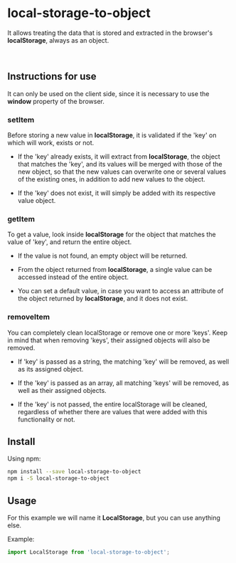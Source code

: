 # local-storage-to-object

It allows treating the data that is stored and extracted in the browser's **localStorage**, always as an object.

&nbsp;

## Instructions for use

It can only be used on the client side, since it is necessary to use the **window** property of the browser.

### setItem

Before storing a new value in **localStorage**, it is validated if the 'key' on which will work, exists or not.

- If the 'key' already exists, it will extract from **localStorage**, the object that matches the 'key', and its values ​​will be merged with those of the new object, so that the new values ​​can overwrite one or several values ​​of the existing ones, in addition to add new values ​​to the object.

- If the 'key' does not exist, it will simply be added with its respective value object.

### getItem

To get a value, look inside **localStorage** for the object that matches the value of 'key', and return the entire object.

- If the value is not found, an empty object will be returned.

- From the object returned from **localStorage**, a single value can be accessed instead of the entire object.

- You can set a default value, in case you want to access an attribute of the object returned by **localStorage**, and it does not exist.

### removeItem

You can completely clean localStorage or remove one or more 'keys'. Keep in mind that when removing 'keys', their assigned objects will also be removed.

- If 'key' is passed as a string, the matching 'key' will be removed, as well as its assigned object.

- If the 'key' is passed as an array, all matching 'keys' will be removed, as well as their assigned objects.

- If the 'key' is not passed, the entire localStorage will be cleaned, regardless of whether there are values ​​that were added with this functionality or not.

## Install

Using npm:

```bash
npm install --save local-storage-to-object
npm i -S local-storage-to-object
```

## Usage

For this example we will name it **LocalStorage**, but you can use anything else.

Example:

``` javascript
import LocalStorage from 'local-storage-to-object';

```

